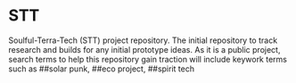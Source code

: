 # STT
Soulful-Terra-Tech (STT) project repository. The initial repository to track research and builds for any initial prototype ideas. As it is a public project, search terms to help this repository gain traction will include keywork terms such as ##solar punk, ##eco project, ##spirit tech 
